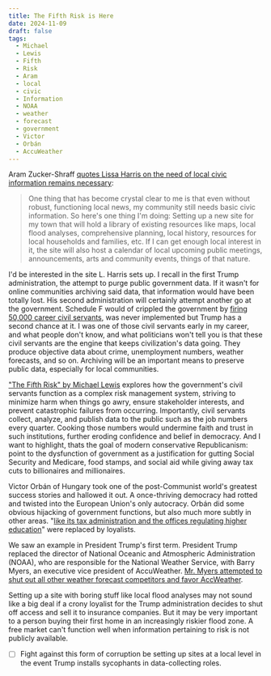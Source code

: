 ```yaml
---
title: The Fifth Risk is Here
date: 2024-11-09
draft: false
tags:
  - Michael
  - Lewis
  - Fifth
  - Risk
  - Aram
  - local
  - civic
  - Information
  - NOAA
  - weather
  - forecast
  - government
  - Victor
  - Orbán
  - AccuWeather
---
```

Aram Zucker-Shraff [quotes Lissa Harris on the need of local civic information remains necessary](https://aramzs.xyz/noteworthy/post-election-journalism-needs-to-be-something-different/): 

>One thing that has become crystal clear to me is that even without robust, functioning local news, my community still needs basic civic information. So here's one thing I'm doing: Setting up a new site for my town that will hold a library of existing resources like maps, local flood analyses, comprehensive planning, local history, resources for local households and families, etc. If I can get enough local interest in it, the site will also host a calendar of local upcoming public meetings, announcements, arts and community events, things of that nature.

I'd be interested in the site L. Harris sets up. I recall in the first Trump administration, the attempt to purge public government data. If it wasn't for online communities archiving said data, that information would have been totally lost. His second administration will certainly attempt another go at the government. Schedule F  would of crippled the government by [firing 50,000 career civil servants](https://donmoynihan.substack.com/p/what-mandate-for-leadership-says), was never implemented but Trump has a second chance at it. I was one of those civil servants early in my career, and what people don't know, and what politicians won't tell you is that these civil servants are the engine that keeps civilization's data going. They produce objective data about crime, unemployment numbers, weather forecasts, and so on. Archiving will be an important means to preserve public data, especially for local communities.

["The Fifth Risk" by Michael Lewis](https://bookshop.org/a/9695/9780393357455) explores how the government's civil servants function as a complex risk management system, striving to minimize harm when things go awry, ensure stakeholder interests, and prevent catastrophic failures from occurring. Importantly, civil servants collect, analyze, and publish data to the public such as the job numbers every quarter. Cooking those numbers would undermine faith and trust in such institutions, further eroding confidence and belief in democracy. And I want to highlight, thats the goal of modern conservative Republicanism: point to the dysfunction of government as a justification for gutting Social Security and Medicare, food stamps, and social aid while giving away tax cuts to billionaires and millionaires.

Victor Orbán of Hungary took one of the post-Communist world's greatest success stories and hallowed it out. A once-thriving democracy had rotted and twisted into the European Union's only autocracy. Orbán did some obvious hijacking of government functions, but also much more subtly in other areas. "[like its tax administration and the offices regulating higher education](http://vox.com/policy/381636/trump-2024-democracy-threat-orban-second-term?utm_source=pocket_shared)" were replaced by loyalists.

We saw an example in President Trump's first term.  President Trump replaced the  director of National Oceanic and Atmospheric Administration (NOAA), who are responsible for the National Weather Service,  with Barry Myers, an executive vice president of AccuWeather.  [Mr. Myers attempted to shut out all other weather forecast competitors and favor AccWeather](https://www.theatlantic.com/science/archive/2024/07/noaa-project-2025-weather/678987/).  

Setting up a site with boring stuff like local flood analyses may not sound like a big deal if a crony loyalist for the Trump administration decides to shut off access and sell it to insurance companies. But it may be very important to a person buying their first home in an increasingly riskier flood zone. A free market can't function well when information pertaining to risk is not publicly available.  

- [ ] Fight against this form of corruption be setting up sites at a local level in the event Trump installs sycophants in data-collecting roles. 

